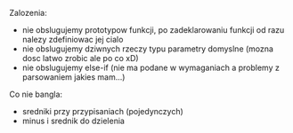 Zalozenia:
- nie obslugujemy prototypow funkcji, po zadeklarowaniu funkcji od razu nalezy zdefiniowac jej cialo
- nie obslugujemy dziwnych rzeczy typu parametry domyslne (mozna dosc latwo zrobic ale po co xD)
- nie obslugujemy else-if (nie ma podane w wymaganiach a problemy z parsowaniem jakies mam...)

Co nie bangla:
- sredniki przy przypisaniach (pojedynczych)
- minus i srednik do dzielenia
